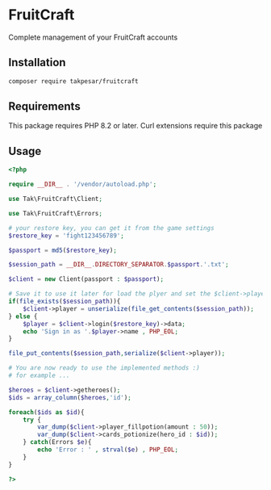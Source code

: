 # FruitCraft
Complete management of your FruitCraft accounts

## Installation
```bash
composer require takpesar/fruitcraft
```

## Requirements

This package requires PHP 8.2 or later. Curl extensions require this package

## Usage

```php
<?php

require __DIR__ . '/vendor/autoload.php';

use Tak\FruitCraft\Client;

use Tak\FruitCraft\Errors;

# your restore key, you can get it from the game settings
$restore_key = 'fight123456789';

$passport = md5($restore_key);

$session_path = __DIR__.DIRECTORY_SEPARATOR.$passport.'.txt';

$client = new Client(passport : $passport);

# Save it to use it later for load the plyer and set the $client->player
if(file_exists($session_path)){
    $client->player = unserialize(file_get_contents($session_path));
} else {
    $player = $client->login($restore_key)->data;
    echo 'Sign in as '.$player->name , PHP_EOL;
}

file_put_contents($session_path,serialize($client->player));

# You are now ready to use the implemented methods :)
# for example ...

$heroes = $client->getheroes();
$ids = array_column($heroes,'id');

foreach($ids as $id){
    try {
        var_dump($client->player_fillpotion(amount : 50));
        var_dump($client->cards_potionize(hero_id : $id));
    } catch(Errors $e){
        echo 'Error : ' , strval($e) , PHP_EOL;
    }
}

?>
```
